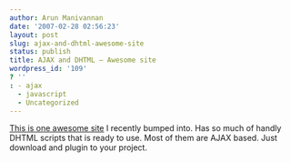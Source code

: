```yaml
---
author: Arun Manivannan
date: '2007-02-28 02:56:23'
layout: post
slug: ajax-and-dhtml-awesome-site
status: publish
title: AJAX and DHTML — Awesome site
wordpress_id: '109'
? ''
: - ajax
  - javascript
  - Uncategorized
---
```


[This is one awesome site][1] I recently bumped into. Has so much of handly
DHTML scripts that is ready to use. Most of them are AJAX based. Just download
and plugin to your project.

   [1]: http://www.miniajax.com/

